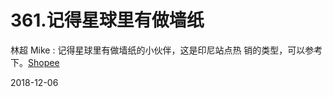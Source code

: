 # 361.记得星球里有做墙纸

林超 Mike : 记得星球里有做墙纸的小伙伴，这是印尼站点热 销的类型，可以参考下。[Shopee](https://shopee.co.id/sss-i.11906265.619783512)

2018-12-06
